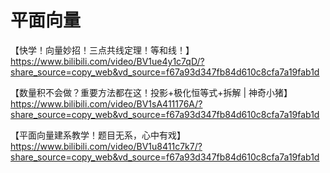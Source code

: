 # 平面向量

【快学！向量妙招！三点共线定理！等和线！】 https://www.bilibili.com/video/BV1ue4y1c7qD/?share_source=copy_web&vd_source=f67a93d347fb84d610c8cfa7a19fab1d

【数量积不会做？重要方法都在这！投影+极化恒等式+拆解 | 神奇小猪】 https://www.bilibili.com/video/BV1sA411176A/?share_source=copy_web&vd_source=f67a93d347fb84d610c8cfa7a19fab1d

【平面向量建系教学！题目无系，心中有戏】 https://www.bilibili.com/video/BV1u8411c7k7/?share_source=copy_web&vd_source=f67a93d347fb84d610c8cfa7a19fab1d